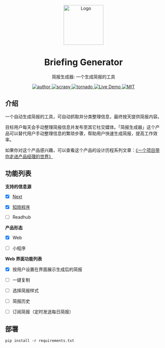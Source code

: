 
<p align="center">
    <img src="https://raw.githubusercontent.com/HuaxinLab/briefing-generator/master/images/icon.png" 
    alt="Logo" width="128" height="128" style="max-width: 100%;">
</p>
<h1 align="center">Briefing Generator</h1>
<p align="center">简报生成器: 一个生成简报的工具</p>
<p align="center">
    <a href="https://acusp.info">
        <img src="https://badgen.net/badge/author/acusp/blue" alt="author">
    </a>
    <a href="https://github.com/scrapy/scrapy">
        <img src="https://badgen.net/badge/Scrapy/1.6.0/blue" alt="scrapy">
    </a>
    <a href="https://github.com/tornadoweb/tornado">
        <img src="https://badgen.net/badge/Tornado/6.0.2/blue" alt="tornado">
    </a>
    <a href="#">
        <img src="https://badgen.net/badge/%F0%9F%9A%80/open-in-browser/blue" alt="Live Demo">
    </a>
    <a href="LICENSE">
        <img src="https://badgen.net/github/license/HuaxinLab/briefing-generator" alt="MIT">
    </a>
</p>

## 介绍

一个自动生成简报的工具，可自动抓取并分类整理信息，最终按天提供简报内容。


目标用户每天会手动整理简报信息并发布至其它社交媒体。「简报生成器」这个产品可以替代用户手动整理信息的繁琐步骤，帮助用户快速生成简报，提高工作效率。


如果你对这个产品感兴趣，可以查看这个产品的设计历程系列文章：[《一个项目带你走进产品经理的世界》](http://www.woshipm.com/pmd/2182811.html)


## 功能列表

**支持的信息源**

- [x] [Next](http://next.36kr.com/posts?sort=hot)

- [x] [知晓程序](https://minapp.com/miniapp/)

- [ ] Readhub


**产品形态**

- [x] Web

- [ ] 小程序


**Web 界面功能列表**

- [x] 按用户设置在界面展示生成后的简报

- [ ] 一键复制

- [ ] 选择简报样式

- [ ] 简报历史

- [ ] 订阅简报（定时发送每日简报）


## 部署

```
pip install -r requirements.txt
```